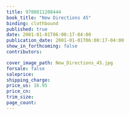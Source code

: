 ```yaml
---
title: 9780811208444
book_title: "New Directions 45"
binding: clothbound
published: true
date: 2001-01-01T06:00:17-04:00
publication_date: 2001-01-01T06:00:17-04:00
show_in_forthcoming: false
contributors:

cover_image_path: New_Directions_45.jpg
forsale: false
saleprice:
shipping_charge:
price_us: 16.95
price_cn:
trim_size:
page_count:
---
```


